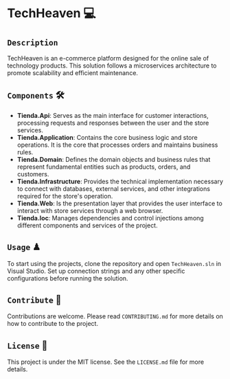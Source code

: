 # TechHeaven 💻

## `Description`
TechHeaven is an e-commerce platform designed for the online sale of technology products. This solution follows a microservices architecture to promote scalability and efficient maintenance.

## `Components` 🛠

- **Tienda.Api**: Serves as the main interface for customer interactions, processing requests and responses between the user and the store services.
- **Tienda.Application**: Contains the core business logic and store operations. It is the core that processes orders and maintains business rules.
- **Tienda.Domain**: Defines the domain objects and business rules that represent fundamental entities such as products, orders, and customers.
- **Tienda.Infrastructure**: Provides the technical implementation necessary to connect with databases, external services, and other integrations required for the store's operation.
- **Tienda.Web**: Is the presentation layer that provides the user interface to interact with store services through a web browser.
- **Tienda.Ioc**: Manages dependencies and control injections among different components and services of the project.

## `Usage` ♟
To start using the projects, clone the repository and open `TechHeaven.sln` in Visual Studio. Set up connection strings and any other specific configurations before running the solution.

## `Contribute` 🔗
Contributions are welcome. Please read `CONTRIBUTING.md` for more details on how to contribute to the project.

## `License` 🎇
This project is under the MIT license. See the `LICENSE.md` file for more details.
